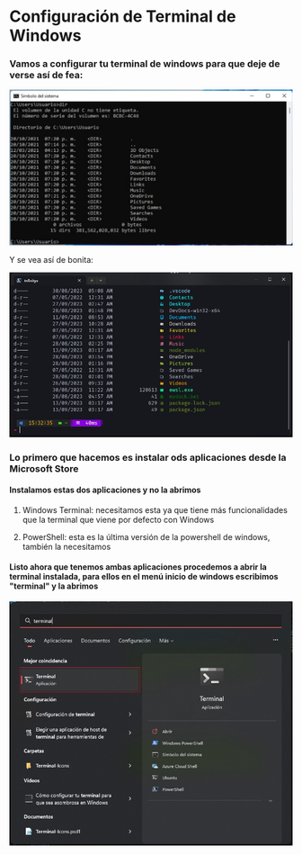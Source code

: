 # Configuración de Terminal de Windows

### Vamos a configurar tu terminal de windows para que deje de verse así de fea:

![Windows Terminal Old | 200](Windows.Terminal/Windows-Terminal-Old.jpg) 

Y se vea así de bonita:

![Windows Terminal New | 200](Windows.Terminal/Windows-Terminal-New.jpg) 

### Lo primero que hacemos es instalar ods aplicaciones desde la Microsoft Store

#### Instalamos estas dos aplicaciones y no la abrimos

1. Windows Terminal: necesitamos esta ya que tiene más funcionalidades que la terminal que viene por defecto con Windows

2.  PowerShell: esta es la última versión de la powershell de windows, también la necesitamos 

#### Listo ahora que tenemos ambas aplicaciones procedemos a abrir la terminal instalada, para ellos en el menú inicio de windows escribimos "terminal" y la abrimos

![Open Terminal | 200](Windows.Terminal/Open-Terminal.jpg) 
